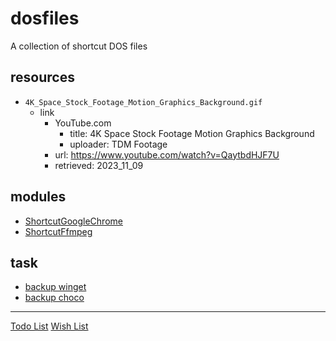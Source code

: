 # dosfiles

A collection of shortcut DOS files

## resources

- ``4K_Space_Stock_Footage_Motion_Graphics_Background.gif``
  - link
    - YouTube.com
      - title: 4K Space Stock Footage Motion Graphics Background
      - uploader: TDM Footage
    - url: <https://www.youtube.com/watch?v=QaytbdHJF7U>
    - retrieved: 2023_11_09

## modules

- [ShortcutGoogleChrome](./pwsh/ShortcutGoogleChrome/readme.md)
- [ShortcutFfmpeg](./pwsh/ShortcutFfmpeg/readme.md)

## task

- [backup winget](./backup/winget/readme.md)
- [backup choco](./backup/choco/readme.md)

---

[Todo List](./doc/todo.md)
[Wish List](./doc/wish.md)

